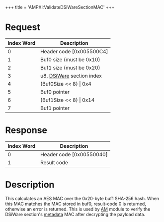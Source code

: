 +++
title = 'AMPXI:ValidateDSiWareSectionMAC'
+++

# Request

| Index Word | Description                                             |
|------------|---------------------------------------------------------|
| 0          | Header code \[0x005500C4\]                              |
| 1          | Buf0 size (must be 0x10)                                |
| 2          | Buf1 size (must be 0x20)                                |
| 3          | u8, [DSiWare](DSiWare_Exports "wikilink") section index |
| 4          | (Buf0Size \<\< 8) \| 0x4                                |
| 5          | Buf0 pointer                                            |
| 6          | (Buf1Size \<\< 8) \| 0x14                               |
| 7          | Buf1 pointer                                            |

# Response

| Index Word | Description                |
|------------|----------------------------|
| 0          | Header code \[0x00550040\] |
| 1          | Result code                |

# Description

This calculates an AES MAC over the 0x20-byte buf1 SHA-256 hash. When
this MAC matches the MAC stored in buf0, result-code 0 is returned,
otherwise an error is returned. This is used by
[AM](AM:ImportDSiWare "wikilink") module to verify the DSiWare section's
[metadata](DSiWare_Exports "wikilink") MAC after decrypting the payload
data.
